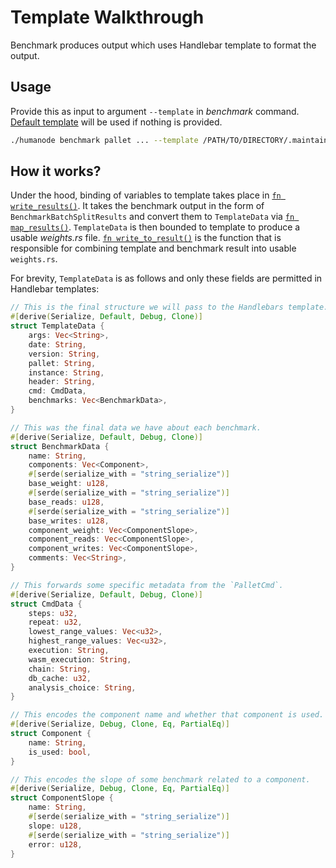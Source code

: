 # Template Walkthrough

Benchmark produces output which uses Handlebar template to format the output.

## Usage

Provide this as input to argument `--template` in _benchmark_ command. [Default template](https://github.com/humanode-network/substrate/blob/master/utils/frame/benchmarking-cli/src/pallet/template.hbs) will be used if nothing is provided.

```bash
./humanode benchmark pallet ... --template /PATH/TO/DIRECTORY/.maintain/frame-weight-template.hbs
```

## How it works?

Under the hood, binding of variables to template takes place in [`fn write_results()`](https://github.com/humanode-network/substrate/blob/master/utils/frame/benchmarking-cli/src/pallet/writer.rs#L254). It takes the benchmark output in the form of `BenchmarkBatchSplitResults` and convert them
to `TemplateData` via [`fn map_results()`](https://github.com/humanode-network/substrate/blob/master/utils/frame/benchmarking-cli/src/pallet/writer.rs#L116). `TemplateData` is then bounded to template to produce a usable _weights.rs_ file.
[`fn write_to_result()`]() is the function that is responsible for combining template and benchmark result into usable `weights.rs`.

For brevity, `TemplateData` is as follows and only these fields are permitted in Handlebar templates:

```rust
// This is the final structure we will pass to the Handlebars template.
#[derive(Serialize, Default, Debug, Clone)]
struct TemplateData {
	args: Vec<String>,
	date: String,
	version: String,
	pallet: String,
	instance: String,
	header: String,
	cmd: CmdData,
	benchmarks: Vec<BenchmarkData>,
}

// This was the final data we have about each benchmark.
#[derive(Serialize, Default, Debug, Clone)]
struct BenchmarkData {
	name: String,
	components: Vec<Component>,
	#[serde(serialize_with = "string_serialize")]
	base_weight: u128,
	#[serde(serialize_with = "string_serialize")]
	base_reads: u128,
	#[serde(serialize_with = "string_serialize")]
	base_writes: u128,
	component_weight: Vec<ComponentSlope>,
	component_reads: Vec<ComponentSlope>,
	component_writes: Vec<ComponentSlope>,
	comments: Vec<String>,
}

// This forwards some specific metadata from the `PalletCmd`.
#[derive(Serialize, Default, Debug, Clone)]
struct CmdData {
	steps: u32,
	repeat: u32,
	lowest_range_values: Vec<u32>,
	highest_range_values: Vec<u32>,
	execution: String,
	wasm_execution: String,
	chain: String,
	db_cache: u32,
	analysis_choice: String,
}

// This encodes the component name and whether that component is used.
#[derive(Serialize, Debug, Clone, Eq, PartialEq)]
struct Component {
	name: String,
	is_used: bool,
}

// This encodes the slope of some benchmark related to a component.
#[derive(Serialize, Debug, Clone, Eq, PartialEq)]
struct ComponentSlope {
	name: String,
	#[serde(serialize_with = "string_serialize")]
	slope: u128,
	#[serde(serialize_with = "string_serialize")]
	error: u128,
}
```
